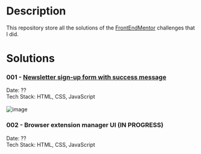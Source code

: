 # Description
This repository store all the solutions of the [FrontEndMentor](https://www.frontendmentor.io/) challenges that I did. 

# Solutions

### 001 - [Newsletter sign-up form with success message](https://www.frontendmentor.io/solutions/newsletter-signup-form-with-success-message-html-css-js-GfwZEJNatd)
Date: ?? <br>
Tech Stack: HTML, CSS, JavaScript <br><br>
![image](https://github.com/user-attachments/assets/3088c1bc-3de9-4492-8808-dfac94ca9579)

### 002 - Browser extension manager UI (IN PROGRESS)
Date: ?? <br>
Tech Stack: HTML, CSS, JavaScript <br><br>
